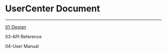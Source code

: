 # UserCenter Document

----

[01-Design](usercenter-doc/01-design)

03-API Reference

04-User Manual